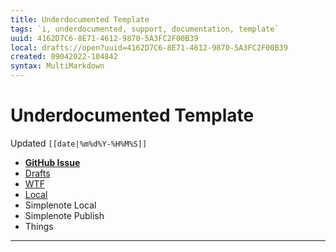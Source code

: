 ```yaml
---
title: Underdocumented Template
tags: `i, underdocumented, support, documentation, template`
uuid: 4162D7C6-8E71-4612-9870-5A3FC2F00B39
local: drafts://open?uuid=4162D7C6-8E71-4612-9870-5A3FC2F00B39
created: 09042022-104842
syntax: MultiMarkdown
---
```

 # Underdocumented Template
Updated `[[date|%m%d%Y-%H%M%S]]`

- [**GitHub Issue**](https://github.com/extratone/underdocumented/issues/) 
- [Drafts](drafts://open?uuid=CAABBB06-186C-437D-BC30-65844BDBEC2B)
- [WTF](https://davidblue.wtf/drafts/CAABBB06-186C-437D-BC30-65844BDBEC2B.html)
- [Local](shareddocuments:///private/var/mobile/Library/Mobile%20Documents/com~apple~CloudDocs/Written/[[uuid]].md)
- Simplenote Local
- Simplenote Publish
- Things

---